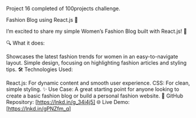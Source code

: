 Project 16 completed of 100projects challenge.

Fashion Blog using React.js 🌟

I’m excited to share my simple Women’s Fashion Blog built with React.js! 🎉

🔍 What it does:

Showcases the latest fashion trends for women in an easy-to-navigate layout.
Simple design, focusing on highlighting fashion articles and styling tips.
🛠️ Technologies Used:

React.js: For dynamic content and smooth user experience.
CSS: For clean, simple styling.
✨ Use Case:
A great starting point for anyone looking to create a basic fashion blog or build a personal fashion website.
🔗 GitHub Repository: [https://lnkd.in/g_34i4j5]
🌐 Live Demo: [https://lnkd.in/gPNZfm_q]
